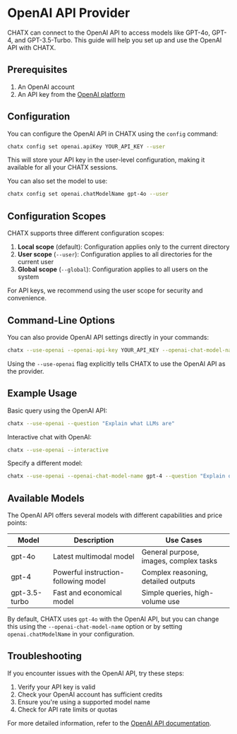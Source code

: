 # OpenAI API Provider

CHATX can connect to the OpenAI API to access models like GPT-4o, GPT-4, and GPT-3.5-Turbo. This guide will help you set up and use the OpenAI API with CHATX.

## Prerequisites

1. An OpenAI account
2. An API key from the [OpenAI platform](https://platform.openai.com/api-keys)

## Configuration

You can configure the OpenAI API in CHATX using the `config` command:

```bash
chatx config set openai.apiKey YOUR_API_KEY --user
```

This will store your API key in the user-level configuration, making it available for all your CHATX sessions.

You can also set the model to use:

```bash
chatx config set openai.chatModelName gpt-4o --user
```

## Configuration Scopes

CHATX supports three different configuration scopes:

1. **Local scope** (default): Configuration applies only to the current directory
2. **User scope** (`--user`): Configuration applies to all directories for the current user
3. **Global scope** (`--global`): Configuration applies to all users on the system

For API keys, we recommend using the user scope for security and convenience.

## Command-Line Options

You can also provide OpenAI API settings directly in your commands:

```bash
chatx --use-openai --openai-api-key YOUR_API_KEY --openai-chat-model-name gpt-4 --question "What is GPT-4?"
```

Using the `--use-openai` flag explicitly tells CHATX to use the OpenAI API as the provider.

## Example Usage

Basic query using the OpenAI API:

```bash title="Basic query"
chatx --use-openai --question "Explain what LLMs are"
```

Interactive chat with OpenAI:

```bash title="Interactive chat"
chatx --use-openai --interactive
```

Specify a different model:

```bash title="Using GPT-4 specifically"
chatx --use-openai --openai-chat-model-name gpt-4 --question "Explain quantum computing"
```

## Available Models

The OpenAI API offers several models with different capabilities and price points:

| Model | Description | Use Cases |
|-------|-------------|-----------|
| gpt-4o | Latest multimodal model | General purpose, images, complex tasks |
| gpt-4 | Powerful instruction-following model | Complex reasoning, detailed outputs |
| gpt-3.5-turbo | Fast and economical model | Simple queries, high-volume use |

By default, CHATX uses `gpt-4o` with the OpenAI API, but you can change this using the `--openai-chat-model-name` option or by setting `openai.chatModelName` in your configuration.

## Troubleshooting

If you encounter issues with the OpenAI API, try these steps:

1. Verify your API key is valid
2. Check your OpenAI account has sufficient credits
3. Ensure you're using a supported model name
4. Check for API rate limits or quotas

For more detailed information, refer to the [OpenAI API documentation](https://platform.openai.com/docs/api-reference).